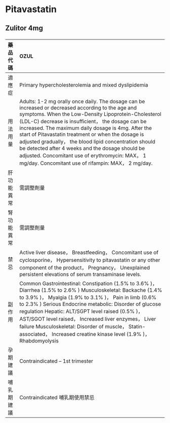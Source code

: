 # Pitavastatin

## Zulitor 4mg

##### 

| 藥品代碼   | OZUL                                                                                                                                                                                                                                                                                                                                                                                                                                                                                                                                             |
|:-----------|:-------------------------------------------------------------------------------------------------------------------------------------------------------------------------------------------------------------------------------------------------------------------------------------------------------------------------------------------------------------------------------------------------------------------------------------------------------------------------------------------------------------------------------------------------|
| 適應症     | Primary hypercholesterolemia and mixed dyslipidemia                                                                                                                                                                                                                                                                                                                                                                                                                                                                                              |
| 用法用量   | Adults: 1-2 mg orally once daily. The dosage can be increased or decreased according to the age and symptoms. When the Low-Density Lipoprotein-Cholesterol (LDL-C) decrease is insufficient， the dosage can be increased. The maximum daily dosage is 4mg. After the start of Pitavastatin treatment or when the dosage is adjusted gradually， the blood lipid concentration should be detected after 4 weeks and the dosage should be adjusted. Concomitant use of erythromycin: MAX， 1 mg/day. Concomitant use of rifampin: MAX， 2 mg/day. |
| 肝功能異常 | 需調整劑量                                                                                                                                                                                                                                                                                                                                                                                                                                                                                                                                       |
| 腎功能異常 | 需調整劑量                                                                                                                                                                                                                                                                                                                                                                                                                                                                                                                                       |
| 禁忌       | Active liver disease， Breastfeeding， Concomitant use of cyclosporine， Hypersensitivity to pitavastatin or any other component of the product， Pregnancy， Unexplained persistent elevations of serum transaminase levels.                                                                                                                                                                                                                                                                                                                    |
| 副作用     | Common Gastrointestinal: Constipation (1.5% to 3.6% )， Diarrhea (1.5% to 2.6% ) Musculoskeletal: Backache (1.4% to 3.9% )， Myalgia (1.9% to 3.1% )， Pain in limb (0.6% to 2.3% ) Serious Endocrine metabolic: Disorder of glucose regulation Hepatic: ALT/SGPT level raised (0.5% )， AST/SGOT level raised， Increased liver enzymes， Liver failure Musculoskeletal: Disorder of muscle， Statin-associated， Increased creatine kinase level (1.9% )， Rhabdomyolysis                                                                      |
| 孕期建議   | Contraindicated – 1st trimester                                                                                                                                                                                                                                                                                                                                                                                                                                                                                                                  |
| 哺乳期建議 | Contraindicated 哺乳期使用禁忌                                                                                                                                                                                                                                                                                                                                                                                                                                                                                                                   |

